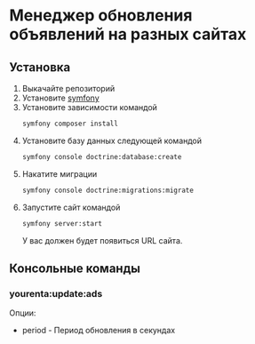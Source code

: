 # Менеджер обновления объявлений на разных сайтах
## Установка
1. Выкачайте репозиторий
2. Установите [symfony](https://symfony.com/download)
3. Установите зависимости командой  
    ```bash
    symfony composer install
    ```
4. Установите базу данных следующей командой  
    ```bash
    symfony console doctrine:database:create
    ```
5. Накатите миграции  
    ```bash
    symfony console doctrine:migrations:migrate
    ```
6. Запустите сайт командой  
    ```bash
    symfony server:start
    ```
    У вас должен будет появиться URL сайта.

## Консольные команды
### yourenta:update:ads
Опции:
- period - Период обновления в секундах